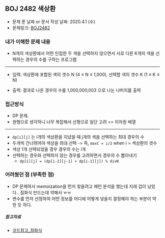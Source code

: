 ## BOJ 2482 색상환

- 문제 푼 날짜 or 문서 작성 날짜: 2020.4.1 (수)
- 문제링크: [BOJ2482](https://www.acmicpc.net/problem/2482)

### 내가 이해한 문제 내용

- N개의 색상환에서 어떤 인접한 두 색을 선택하지 않으면서 서로 다른 K개의 색을 선택하는 경우의 수를 구하는 프로그램

-----

- 입력: 색상환에 포함된 색의 갯수 N (4 ≤ N ≤ 1,000), 선택할 색의 갯수 K (1 ≤ K ≤ N)

- 출력: 결과로 나온 경우의 수를 1,000,000,003 으로 나눈 나머지를 출력

### 접근방식

- DP 문제.
- 원형으로 생각하니 너무 복잡해서 선형으로 일단 고려 => 이차원 배열

---

- `dp[i][j]` 는 i개의 색상환을 지녔을 때 j개의 색을 선택하는 최대 경우의 수
- 두개씩 건너뛰어야 색상을 최대 선택 -> 즉, `maxC = i/2` when i = 색상환의 갯수
- 색상 1개 선택되었을 경우 경우의 수는 i개 
- 선택하는 경우와 선택하지 않는 경우를 고려하면서 경우의 수 뽑아내기
  - `dp[i][j] = (dp[i-2][j-1] + dp[i-1][j]) % divN` 

### 어려웠던 점 (부족한 점)

- DP 문제여서 memoization을 먼저 찾을려고 패턴 분석을 했는데 지레 겁이 났었다.. 점화식 만드는데 약해서 ㅠㅠ
- 변수를 먼저 선정하여 어떤 정보를 어디에 어떻게 넣을지 결정해야 하는 부분이 약한 듯 하다.

##### 참고자료

- [코드참고_점화식](https://jaimemin.tistory.com/556)



